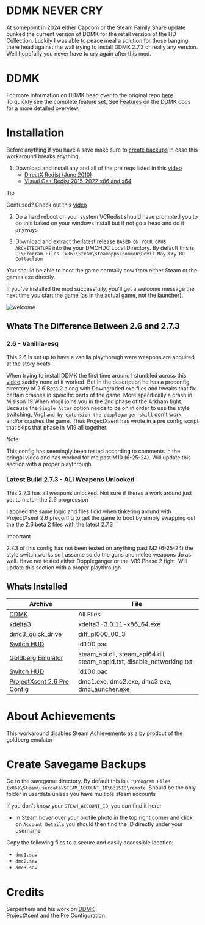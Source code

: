 # DDMK NEVER CRY
At somepoint in 2024 either Capcom or the Steam Family Share update bunked the current version of DDMK for the retail version of the HD Collection. Luckily I was able to peace meal a solution for those banging there head against the wall trying to install DDMK 2.7.3 or really any version. Well hopefully you never have to cry again after this mod.

# DDMK
For more information on DDMK head over to the original repo [here](https://github.com/serpentiem/ddmk)  
To quickly see the complete feature set, See [Features](https://github.com/serpentiem/ddmk/wiki/Features) on the DDMK docs for a more detailed overview.


# Installation

Before anything if you have a save make sure to [create backups](#create-savegame-backups) in case this workaround breaks anything.

1. Download and install any and all of the pre reqs listed in this [video](https://www.youtube.com/watch?v=MAHKvElDCS8&lc=UgwY7iptsZnIIByvTYx4AaABAg)
    * [DirectX Redist (June 2010)](https://www.microsoft.com/en-us/download/details.aspx?id=8109)
    * [Visual C++ Redist 2015-2022 x86 and x64](https://learn.microsoft.com/en-us/cpp/windows/latest-supported-vc-redist?view=msvc-170)

> [!TIP]
> Confused? Check out this [video](https://www.youtube.com/watch?v=1LL8Hna3FIc&t=2s)  

2. Do a hard reboot on your system VCRedist should have prompted you to do this based on your windows install but if not go a head and do it anyways

3. Download and extract the [latest release]() `BASED ON YOUR GPUS ARCHITECHTURE` into the your DMCHDC Local Directory. By default this is `C:\Program Files (x86)\Steam\steamapps\common\Devil May Cry HD Collection`

You should be able to boot the game normally now from either Steam or the games exe directly.

If you've installed the mod successfully, you'll get a welcome message the next time you start the game (as in the actual game, not the launcher).

<!-- ![welcome](welcome.png) -->
![welcome](https://user-images.githubusercontent.com/38213025/144748682-48dcba6a-f98e-4789-9570-4264f3858254.png)


## Whats The Difference Between 2.6 and 2.7.3

### 2.6 - Vanillia-esq 
This 2.6 is set up to have a vanilla playthorugh were weapons are acquired at the story beats   

When trying to install DDMK the first time around I stumbled across this [video](https://www.youtube.com/watch?v=MAHKvElDCS8&lc=UgwY7iptsZnIIByvTYx4AaABAg) saddly none of it worked. But In the description he has a preconfig directory of 2.6 Beta 2 along with Downgraded exe files and tweaks that fix certain crashes in speicific parts of the game. More specifically a crash in Misison 19 When Virgil joins you in the 2nd phase of the Arkham fight. Because the `Single Actor` option needs to be on in order to use the style switching, Virgl `and by extension the doppleganger skill` don't work and/or crashes the game. Thus ProjectXsent has wrote in a pre config script that skips that phase in M19 all together.

> [!NOTE]  
> This config has seemingly been tested according to comments in the oringal video and has worked for me past M10 (6-25-24). Will update this section with a proper playthrough

### Latest Build 2.7.3 - ALl Weapons Unlocked
This 2.7.3 has all weapons unlocked. Not sure if theres a work around just yet to match the 2.6 progression       

I applied the same logic and files I did when tinkering around with ProjectXsent 2.6 preconfig to get the game to boot by simply swapping out the the 2.6 beta 2 files with the latest 2.7.3

> [!IMPORTANT]  
> 2.7.3 of this config has not been tested on anything past M2 (6-25-24) the style switch works so I assume so do the guns and melee weapons do as well. Have not tested either Doppleganger or the M19 Phase 2 fight. Will update this section with a proper playthrough


## Whats Installed

| Archive                                                                                                                    | File                                                                     |
| ---                                                                                                                        | ---                                                                      |
| [DDMK](https://github.com/serpentiem/ddmk)                                                                                 | All Files                                                                |
| [xdelta3](https://www.romhacking.net/download/utilities/928/)                                                              | xdelta3-3.0.11-x86_64.exe                                                |
| [dmc3_quick_drive](https://github.com/serpentiem/ddmk/releases/download/2.7nightly16/dmc3_quick_drive.zip)                 | diff_pI000_00_3                                                          |
| [Switch HUD](https://github.com/serpentiem/ddmk/releases/download/2.7nightly16/dmc3_quick_drive.zip)                       | id100.pac                                                                |
| [Goldberg Emulator](https://gitlab.com/Mr_Goldberg/goldberg_emulator/-/jobs/4247811310/artifacts/download)                 | steam_api.dll, steam_api64.dll, steam_appid.txt, disable_networking.txt  |
| [Switch HUD](https://github.com/serpentiem/ddmk/releases/download/2.7nightly16/dmc3_quick_drive.zip)                       | id100.pac                                                                |
| [ProjectXsent 2.6 Pre Config](https://www.youtube.com/redirect?event=video_description&redir_token=QUFFLUhqbjM2ZWhMR2hXRWo5Qlg1QURmVGZybWtud2xFUXxBQ3Jtc0tuUm5mTGJDd0o0S2dGbWtYdHNybkxDV3ZsR1c5RHp2RkJUcGpMdi1OUlBvNXVKVTk0bGxiWnFkUFk2LXVtQ0YyMlVfLUhXbGk0RE5sVDN0bTNMdFhoUlp0clRYdldHQ01nOEtFa2IzM1NnQVBXMzBIRQ&q=https%3A%2F%2Fwww.dropbox.com%2Fs%2Ficvwpqch2om5t26%3Fdl%3D1&v=MAHKvElDCS8)                                             | dmc1.exe, dmc2.exe, dmc3.exe, dmcLauncher.exe                            |


# About Achievements
This workaround disables Steam Achievements as a by prodcut of the goldberg emulator


# Create Savegame Backups

Go to the savegame directory. By default this is `C:\Program Files (x86)\Steam\userdata\STEAM_ACCOUNT_ID\631510\remote`. Should be the only folder in userdata unless you have multiple steam accounts

If you don't know your `STEAM_ACCOUNT_ID`, you can find it here:
* In Steam hover over your profile photo in the top right corner and click on `Account Details` you should then find the ID directly under your username

Copy the following files to a secure and easily accessible location:

* `dmc1.sav`
* `dmc2.sav`
* `dmc3.sav`




# Credits

Serpentiem and his work on [DDMK](https://github.com/serpentiem/ddmk)  
ProjectXsent and the [Pre Configuration](https://www.youtube.com/watch?v=MAHKvElDCS8&lc=UgwY7iptsZnIIByvTYx4AaABAg)  
